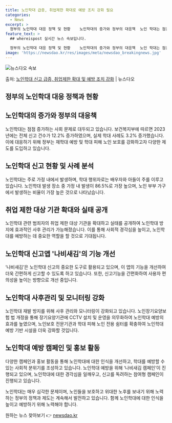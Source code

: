 ```yaml
---
title: 노인학대 급증, 취업제한 확대로 예방 조치 강화 필요
categories:
  - News
excerpt: >
  정부의 노인학대 대응 정책 및 현황    노인학대의 증가와 정부의 대응책  노인 학대는 점점 증가하는 심각한…
feature_text: >
  ## whereispost 실시간 뉴스 속보입니다.

  정부의 노인학대 대응 정책 및 현황    노인학대의 증가와 정부의 대응책  노인 학대는 점점 증가하는 심각한…
image: 'https://newsdao.kr/res/images/meta/newsdao_breakingnews.jpg'
---
```


![뉴스다오 속보](https://newsdao.kr/res/images/meta/newsdao_breakingnews.jpg)

<p>출처: <a href="https://newsdao.kr/4252" rel="dofollow">노인학대 신고 급증, 취업제한 확대 및 예방 조치 강화</a> | 뉴스다오</p>

## 정부의 노인학대 대응 정책과 현황

## 노인학대의 증가와 정부의 대응책
노인학대는 점점 증가하는 사회 문제로 대두되고 있습니다. 보건복지부에 따르면 2023년에는 전체 신고 건수가 12.2% 증가하였으며, 실제 학대 사례도 3.2% 증가했습니다. 이에 대응하기 위해 정부는 재학대 예방 및 학대 피해 노인 보호를 강화하고자 다양한 제도를 도입하고 있습니다.

## 노인학대 신고 현황 및 사례 분석
노인학대는 주로 가정 내에서 발생하며, 학대 행위자로는 배우자와 아들이 주를 이루고 있습니다. 노인학대 발생 장소 중 가정 내 발생이 86.5%로 가장 높으며, 노인 부부 가구에서 발생하는 비율이 가장 높은 것으로 나타났습니다.

## 취업 제한 대상 기관 확대와 실태 공개
노인학대 관련 범죄자의 취업 제한 대상 기관을 확대하고 실태를 공개하여 노인학대 방지에 효과적인 사후 관리가 가능해졌습니다. 이를 통해 사회적 경각심을 높이고, 노인학대를 예방하는 데 중요한 역할을 할 것으로 기대됩니다.

## 노인학대 신고앱 '나비새김'의 기능 개선
‘나비새김’은 노인학대 신고의 중요한 도구로 활용되고 있으며, 이 앱의 기능을 개선하여 더욱 간편하게 신고할 수 있도록 하고 있습니다. 또한, 신고기능을 간편화하여 사용자 편의성을 높이는 방향으로 개선 중입니다.

## 노인학대 사후관리 및 모니터링 강화
노인학대 재발 방지를 위해 사후 관리와 모니터링이 강화되고 있습니다. 노인장기요양보험 법 개정을 통해 장기요양기관에 CCTV 설치 및 운영을 의무화하여 노인학대 예방의 효과를 높였으며, 노인보호 전문기관과 학대 피해 노인 전용 쉼터를 확충하여 노인학대 예방 기반 시설을 더욱 강화할 것입니다.

## 노인학대 예방 캠페인 및 홍보 활동
다양한 캠페인과 홍보 활동을 통해 노인학대에 대한 인식을 개선하고, 학대를 예방할 수 있는 사회적 분위기를 조성하고 있습니다. 노인학대 예방을 위해 ‘나비새김 캠페인’이 진행되고 있으며, 노인학대에 대한 경각심을 일깨우고, 신고를 독려하는 참여형 캠페인이 진행되고 있습니다.

노인학대는 매우 심각한 문제이며, 노인들을 보호하고 위대한 노후를 보내기 위해 노력하는 정부의 정책과 제도는 계속해서 발전하고 있습니다. 함께 노인학대에 대한 인식을 높이고 예방하기 위해 노력해야 합니다. 

원하는 뉴스 찾아보기 👉 <a href="https://newsdao.kr" rel="dofollow">newsdao.kr</a>


